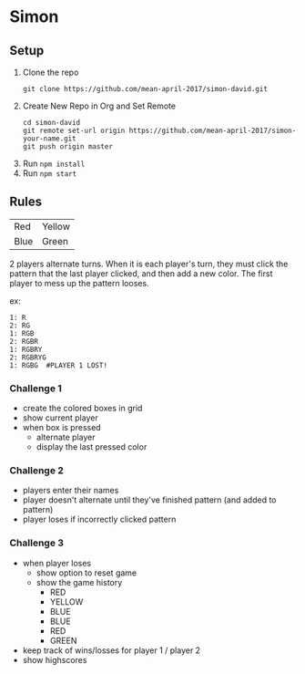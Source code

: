 # Simon

## Setup

1. Clone the repo
    ```
    git clone https://github.com/mean-april-2017/simon-david.git
    ```
1. Create New Repo in Org and Set Remote
    ```
    cd simon-david
    git remote set-url origin https://github.com/mean-april-2017/simon-your-name.git
    git push origin master
    ```
1. Run `npm install`
1. Run `npm start`

## Rules

<table>
    <tr>
        <td >Red</td>
        <td >Yellow</td>
    </tr>
    <tr>
        <td >Blue</td>
        <td >Green</td>
    </tr>
</table>

2 players alternate turns.  When it is each player's turn, they must click the pattern that the last player clicked, and then add a new color.  The first player to mess up the pattern looses.

ex:

```
1: R
2: RG
1: RGB
2: RGBR
1: RGBRY
2: RGBRYG
1: RGBG  #PLAYER 1 LOST!
```

### Challenge 1

 - create the colored boxes in grid
 - show current player
 - when box is pressed
    - alternate player
    - display the last pressed color

### Challenge 2
 - players enter their names
 - player doesn't alternate until they've finished pattern (and added to pattern)
 - player loses if incorrectly clicked pattern
 
### Challenge 3
 - when player loses
    - show option to reset game
    - show the game history
        - RED
        - YELLOW
        - BLUE
        - BLUE
        - RED
        - GREEN
 - keep track of wins/losses for player 1 / player 2
 - show highscores


